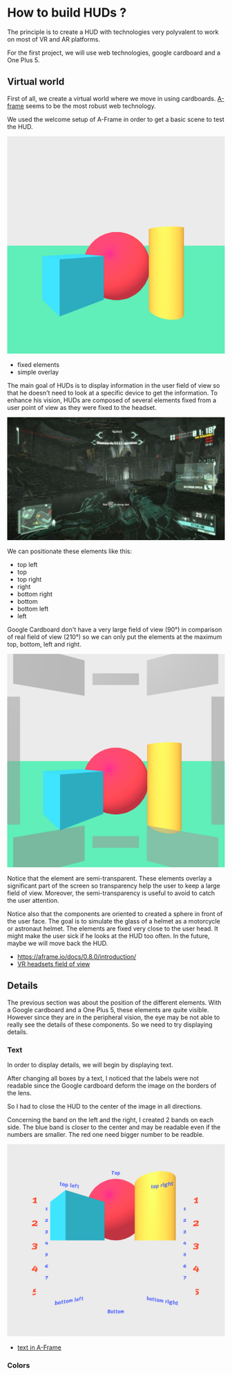# How to build HUDs ?

The principle is to create a HUD with technologies very polyvalent to work on most of VR and AR
platforms.

For the first project, we will use web technologies, google cardboard and a One Plus 5.

## Virtual world

First of all, we create a virtual world where we move in using cardboards.
[A-frame](https://aframe.io/) seems to be the most robust web technology.

We used the welcome setup of A-Frame in order to get a basic scene to test the HUD.

![Basic scene](../assets/2d-environment.png)

* fixed elements
* simple overlay

The main goal of HUDs is to display information in the user field of view so that he doesn't need
to look at a specific device to get the information. To enhance his vision, HUDs are composed of
several elements fixed from a user point of view as they were fixed to the headset.

![Crysis HUD](../assets/crysis-hud.jpg)

We can positionate these elements like this:

* top left
* top
* top right
* right
* bottom right
* bottom
* bottom left
* left

Google Cardboard don't have a very large field of view (90°) in comparison of real field of view (210°)
so we can only put the elements at the maximum top, bottom, left and right.

![HUD prototype mark 1](../assets/hud_mark_01_01.png)

Notice that the element are semi-transparent. These elements overlay a significant part of the screen
so transparency help the user to keep a large field of view. Moreover, the semi-transparency is useful
to avoid to catch the user attention.

Notice also that the components are oriented to created a sphere in front of the user face. The goal
is to simulate the glass of a helmet as a motorcycle or astronaut helmet. The elements are fixed very close
to the user head. It might make the user sick if he looks at the HUD too often. In the future, maybe we will
move back the HUD.

* https://aframe.io/docs/0.8.0/introduction/
* [VR headsets field of view](http://virtualrealitytimes.com/2017/03/06/chart-fov-field-of-view-vr-headsets/)

## Details

The previous section was about the position of the different elements. With a Google cardboard and a
One Plus 5, these elements are quite visible. However since they are in the peripheral vision, the
eye may be not able to really see the details of these components. So we need to try displaying details.

### Text

In order to display details, we will begin by displaying text.

After changing all boxes by a text, I noticed that the labels were not readable since the Google cardboard
deform the image on the borders of the lens.

So I had to close the HUD to the center of the image in all directions.

Concerning the band on the left and the right, I created 2 bands on each side. The blue band is closer to
the center and may be readable even if the numbers are smaller. The red one need bigger number to be readble.

![HUD prototype mark 1](assets/hud_mark_01_03.png)


* [text in A-Frame](https://aframe.io/docs/0.8.0/components/text.html)

### Colors
